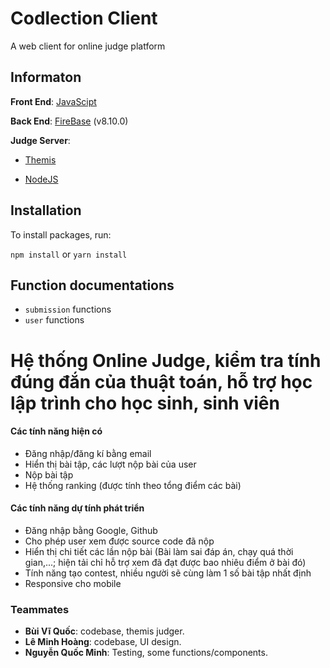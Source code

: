# Codlection Client

A web client for online judge platform

## Informaton

**Front End**: [JavaScipt](https://www.javascript.com/)

**Back End**: [FireBase](https://firebase.google.com/) (v8.10.0)

**Judge Server**:

- [Themis](https://dsapblog.wordpress.com/2013/12/24/themis/)

- [NodeJS](https://nodejs.org/en/)

## Installation

To install packages, run:

`npm install` or `yarn install`

## Function documentations

- `submission` functions
- `user` functions

# Hệ thống Online Judge, kiểm tra tính đúng đắn của thuật toán, hỗ trợ học lập trình cho học sinh, sinh viên

#### Các tính năng hiện có

- Đăng nhập/đăng kí bằng email
- Hiển thị bài tập, các lượt nộp bài của user
- Nộp bài tập
- Hệ thống ranking (được tính theo tổng điểm các bài)

#### Các tính năng dự tính phát triển

- Đăng nhập bằng Google, Github
- Cho phép user xem được source code đã nộp
- Hiển thị chi tiết các lần nộp bài (Bài làm sai đáp án, chạy quá thời gian,...; hiện tải chỉ hỗ trợ xem đã đạt được bao nhiêu điểm ở bài đó)
- Tính năng tạo contest, nhiều người sẽ cùng làm 1 số bài tập nhất định
- Responsive cho mobile

### Teammates

- **Bùi Vĩ Quốc**: codebase, themis judger.
- **Lê Minh Hoàng**: codebase, UI design.
- **Nguyễn Quốc Minh**: Testing, some functions/components.
